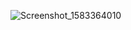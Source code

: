 ![Screenshot_1583364010](https://user-images.githubusercontent.com/39131808/75932241-b62f3680-5e55-11ea-8608-b721751160e6.png)

